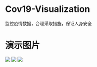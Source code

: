 # Cov19-Visualization
监控疫情数据，合理采取措施，保证人身安全

# 演示图片
![](https://pc.qiuzhong.fun/img/1.png)
![](https://pc.qiuzhong.fun/img/2.png)
![](https://pc.qiuzhong.fun/img/3.png)
